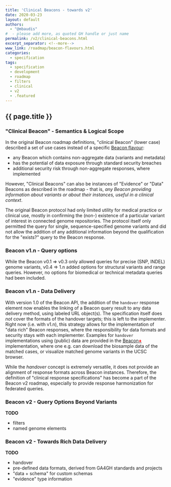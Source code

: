 ```yaml
---
title: 'Clinical Beacons - towards v2'
date: 2020-03-23
layout: default
authors: 
  - "@mbaudis"
#  - please add more, as quoted GH handle or just name
permalink: /v2/clinical-beacons.html
excerpt_separator: <!--more-->
www_link: /roadmap/beacon-flavours.html
categories:
  - specification
tags:
  - specification
  - development
  - roadmap
  - filters
  - clinical
  - v2
  - .featured
---
```


## {{ page.title }}

### "Clinical Beacon" - Semantics & Logical Scope

In the original Beacon roadmap definitions, "clinical Beacon" (lower case)
described a set of use cases instead of a specific [Beacon flavour](/roadmap/beacon-flavours.html):

<!--more-->

- any Beacon which contains non-aggregate data (variants and metadata)
- has the potential of data exposure through standard security breaches
- additional security risk through non-aggregate responses, where implemented

However, "Clinical Beacons" can also be instances of "Evidence" or "Data"
Beacons as described in the roadmap - that is, *any Beacon providing information
about variants or about their instances, useful in a clinical context*.

The original Beacon protocol had only limited utility for medical practice
or clinical use, mostly in confirming the (non-) existence of a particular
variant of interest in connected genome repositories. The protocol itself 
only permitted the query for single, sequence-specified genome variants and 
did not allow the addition of any additional information beyond the 
qualification for the "exists?" query to the Beacon response.

### Beacon v1.n - Query options

While the Beacon v0.1 => v0.3 only allowed queries for precise (SNP, INDEL)
genome variants, v0.4 => 1.n added options for structural variants and range
queries. However, no options for biomedical or technical metadata queries had
been included.

### Beacon v1.n - Data Delivery

With version 1.0 of the Beacon API, the addition of the `handover` response
element now enables the linking of a Beacon query result to any data delivery
method, using labeled URL object(s). The specification itself does *not* cover
the formats of the handover targets; this is left to the implementer. Right now
(i.e. with v1.n), this strategy allows for the implementation of "data rich"
Beacon responses, where the responsibility for data formats and security stays
with each implementer. Examples for `handover` implementations using (public)
data are provided in the
[Beacon<span style="color: red; font-weight: 800;">+</span>](http://beacon.progenetix.org/ui/) 
implementation, where one e.g. can download the biosample data of the matched
cases, or visualize matched genome variants in the UCSC browser.

While the _handover_ concept is extremely versatile, it does not provide an
alignment of response formats across Beacon instances. Therefore, the definition
of "clinical response specifications" has become a part of the Beacon v2 
roadmap, especially to provide response harmonization for federated queries.

### Beacon v2 - Query Options Beyond Variants

__TODO__

* filters
* named genome elements


### Beacon v2 - Towards Rich Data Delivery

__TODO__

* handover
* pre-defined data formats, derived from GA4GH standards and projects
* "data + schema" for custom schemas
* "evidence" type information



